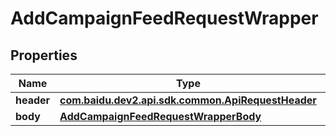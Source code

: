 

# AddCampaignFeedRequestWrapper


## Properties

Name | Type | Description | Notes
------------ | ------------- | ------------- | -------------
**header** | [**com.baidu.dev2.api.sdk.common.ApiRequestHeader**](com.baidu.dev2.api.sdk.common.ApiRequestHeader.md) |  |  [optional]
**body** | [**AddCampaignFeedRequestWrapperBody**](AddCampaignFeedRequestWrapperBody.md) |  |  [optional]



